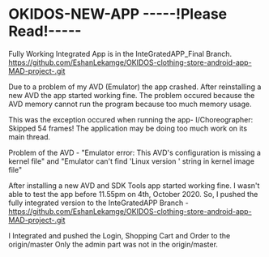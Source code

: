 # OKIDOS-NEW-APP -----!Please Read!-----

Fully Working Integrated App is in the InteGratedAPP_Final Branch.
https://github.com/EshanLekamge/OKIDOS-clothing-store-android-app-MAD-project-.git

Due to a problem of my AVD (Emulator) the app crashed. After reinstalling a new AVD the app started working fine.
The problem occured because the AVD memory cannot run the program because too much memory usage.

This was the exception occured when running the app- I/Choreographer: Skipped 54 frames!  The application may be doing too much work on its main thread.

Problem of the AVD - "Emulator error: This AVD's configuration is missing a kernel file" and "Emulator can't find 'Linux version ' string in kernel image file"


After installing a new AVD and SDK Tools app started working fine.
I wasn't able to test the app before 11.55pm  on 4th, October 2020. So, I pushed the fully integrated version to the InteGratedAPP Branch -https://github.com/EshanLekamge/OKIDOS-clothing-store-android-app-MAD-project-.git

I Integrated and pushed the Login, Shopping Cart and Order to the origin/master
Only the admin part was not in the origin/master.

